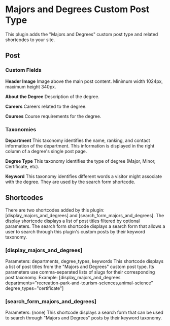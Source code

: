 # Majors and Degrees Custom Post Type

This plugin adds the "Majors and Degrees" custom post type and related shortcodes to your site.

## Post

### Custom Fields
**Header Image**
Image above the main post content. Minimum width 1024px, maximum height 340px.

**About the Degree**
Description of the degree.

**Careers**
Careers related to the degree.

**Courses**
Course requirements for the degree.


### Taxonomies
**Department**
This taxonomy identifies the name, ranking, and contact information of the department. This information is displayed in the right column of a degree's single post page.

**Degree Type**
This taxonomy identifies the type of degree (Major, Minor, Certificate, etc).

**Keyword**
This taxonomy identifies different words a visitor might associate with the degree. They are used by the search form shortcode.


## Shortcodes
There are two shortcodes added by this plugin: [display_majors_and_degrees] and [search_form_majors_and_degrees]. The display shortcode displays a list of post titles filtered by optional parameters. The search form shortcode displays a search form that allows a user to search through this plugin's custom posts by their keyword taxonomy.

### [display_majors_and_degrees]
Parameters: departments, degree_types, keywords
This shortcode displays a list of post titles from the "Majors and Degrees" custom post type. Its parameters use comma-separated lists of slugs for their corresponding post taxonomy. Example:
[display_majors_and_degrees departments="recreation-park-and-tourism-sciences,animal-science" degree_types="certificate"]

### [search_form_majors_and_degrees]
Parameters: (none)
This shortcode displays a search form that can be used to search through "Majors and Degrees" posts by their keyword taxonomy.
